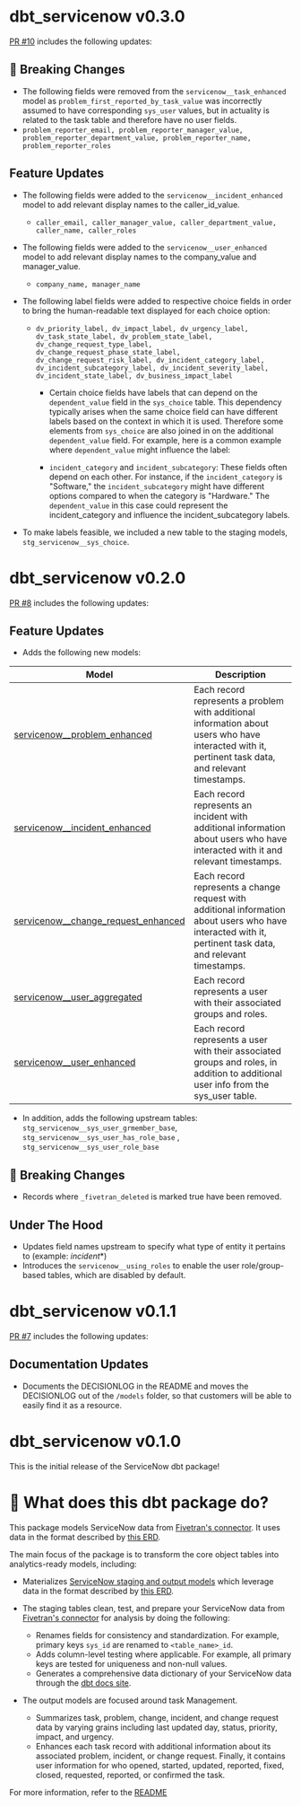 # dbt_servicenow v0.3.0
[PR #10](https://github.com/fivetran/dbt_servicenow/pull/10) includes the following updates:

## 🚨 Breaking Changes
-  The following fields were removed from the `servicenow__task_enhanced` model as `problem_first_reported_by_task_value` was incorrectly assumed to have corresponding `sys_user` values, but in actuality is related to the task table and therefore have no user fields.
  - `problem_reporter_email, problem_reporter_manager_value, problem_reporter_department_value, problem_reporter_name, problem_reporter_roles`

## Feature Updates
- The following fields were added to the `servicenow__incident_enhanced` model to add relevant display names to the caller_id_value.
  - `caller_email, caller_manager_value, caller_department_value, caller_name, caller_roles`
- The following fields were added to the `servicenow__user_enhanced` model to add relevant display names to the company_value and manager_value. 
  - `company_name, manager_name`
- The following label fields were added to respective choice fields in order to bring the human-readable text displayed for each choice option:
  - `dv_priority_label, dv_impact_label, dv_urgency_label, dv_task_state_label, dv_problem_state_label, dv_change_request_type_label, dv_change_request_phase_state_label, dv_change_request_risk_label, dv_incident_category_label, dv_incident_subcategory_label, dv_incident_severity_label, dv_incident_state_label, dv_business_impact_label`
    - Certain choice fields have labels that can depend on the `dependent_value` field in the `sys_choice` table. This dependency typically arises when the same choice field can have different labels based on the context in which it is used. Therefore some elements from `sys_choice` are also joined in on the additional `dependent_value` field. For example, here is a common example where `dependent_value` might influence the label:

    - `incident_category` and `incident_subcategory`: These fields often depend on each other. For instance, if the `incident_category` is "Software," the `incident_subcategory` might have different options compared to when the category is "Hardware." The `dependent_value` in this case could represent the incident_category and influence the incident_subcategory labels.

- To make labels feasible, we included a new table to the staging models, `stg_servicenow__sys_choice`.

# dbt_servicenow v0.2.0
[PR #8](https://github.com/fivetran/dbt_servicenow/pull/8) includes the following updates:

## Feature Updates
- Adds the following new models:


| **Model**                 | **Description**                                                                                                    |
| ------------------------- | ------------------------------------------------------------------------------------------------------------------ |
| [servicenow__problem_enhanced](https://fivetran.github.io/dbt_servicenow/#!/model/model.servicenow.servicenow__problem_enhanced)  | Each record represents a problem with additional information about users who have interacted with it, pertinent task data, and relevant timestamps.    |
| [servicenow__incident_enhanced](https://fivetran.github.io/dbt_servicenow/#!/model/model.servicenow.servicenow__incident_enhanced)  | Each record represents an incident with additional information about users who have interacted with it and relevant timestamps.    |
| [servicenow__change_request_enhanced](https://fivetran.github.io/dbt_servicenow/#!/model/model.servicenow.servicenow__change_request_enhanced)  | Each record represents a change request with additional information about users who have interacted with it, pertinent task data, and relevant timestamps.    |
| [servicenow__user_aggregated](https://fivetran.github.io/dbt_servicenow/#!/model/model.servicenow.servicenow__user_aggregated)  | Each record represents a user with their associated groups and roles.    |
| [servicenow__user_enhanced](https://fivetran.github.io/dbt_servicenow/#!/model/model.servicenow.servicenow__user_enhanced)  | Each record represents a user with their associated groups and roles, in addition to additional user info from the sys_user table.    |

- In addition, adds the following upstream tables: `stg_servicenow__sys_user_grmember_base`, `stg_servicenow__sys_user_has_role_base` , `stg_servicenow__sys_user_role_base`

## 🚨 Breaking Changes
- Records where `_fivetran_deleted` is marked true have been removed.

## Under The Hood
- Updates field names upstream to specify what type of entity it pertains to (example: _incident_*)
- Introduces the `servicenow__using_roles` to enable the user role/group-based tables, which are disabled by default.

# dbt_servicenow v0.1.1
[PR #7](https://github.com/fivetran/dbt_servicenow/pull/7) includes the following updates:

## Documentation Updates 
- Documents the DECISIONLOG in the README and moves the DECISIONLOG out of the `/models` folder, so that customers will be able to easily find it as a resource.

# dbt_servicenow v0.1.0
This is the initial release of the ServiceNow dbt package!

# 📣 What does this dbt package do?
This package models ServiceNow data from [Fivetran's connector](https://fivetran.com/docs/applications/servicenow). It uses data in the format described by [this ERD](https://fivetran.com/docs/applications/servicenow#schemainformation).

The main focus of the package is to transform the core object tables into analytics-ready models, including:
<!--section="servicenow_model"-->
  - Materializes [ServiceNow staging and output models](https://fivetran.github.io/dbt_servicenow/#!/overview/servicenow_source/models/?g_v=1) which leverage data in the format described by [this ERD](https://fivetran.com/docs/applications/servicenow/#schemainformation). 
  - The staging tables clean, test, and prepare your ServiceNow data from [Fivetran's connector](https://fivetran.com/docs/applications/servicenow) for analysis by doing the following:
    - Renames fields for consistency and standardization. For example, primary keys `sys_id` are renamed to `<table_name>_id`.
    - Adds column-level testing where applicable. For example, all primary keys are tested for uniqueness and non-null values.
    - Generates a comprehensive data dictionary of your ServiceNow data through the [dbt docs site](https://fivetran.github.io/dbt_servicenow/).

  - The output models are focused around task Management. 
    - Summarizes task, problem, change, incident, and change request data by varying grains including last updated day, status, priority, impact, and urgency.
    - Enhances each task record with additional information about its associated problem, incident, or change request. Finally, it contains user information for who opened, started, updated, reported, fixed, closed, requested, reported, or confirmed the task.
  
For more information, refer to the [README](./README.md)
